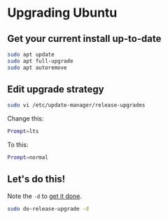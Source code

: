 # Upgrading Ubuntu

## Get your current install up-to-date
```bash
sudo apt update
sudo apt full-upgrade
sudo apt autoremove
```

## Edit upgrade strategy
```bash
sudo vi /etc/update-manager/release-upgrades
```

Change this:
```bash
Prompt=lts
```

To this:
```bash
Prompt=normal
```

## Let's do this!
Note the `-d` to [get it done](https://linuxconfig.org/how-to-upgrade-ubuntu-to-21-04).

```bash
sudo do-release-upgrade -d 
```
